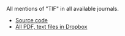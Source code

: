 All mentions of "TIF" in all available journals.

* [Source code](https://github.com/opennebraska/tif/tree/main/cityofomaha.org)
* [All PDF, text files in Dropbox](https://www.dropbox.com/sh/lb1kwtfou7b2kg4/AACAZrrrBOnzRUmgK6ek14a1a?dl=0)


